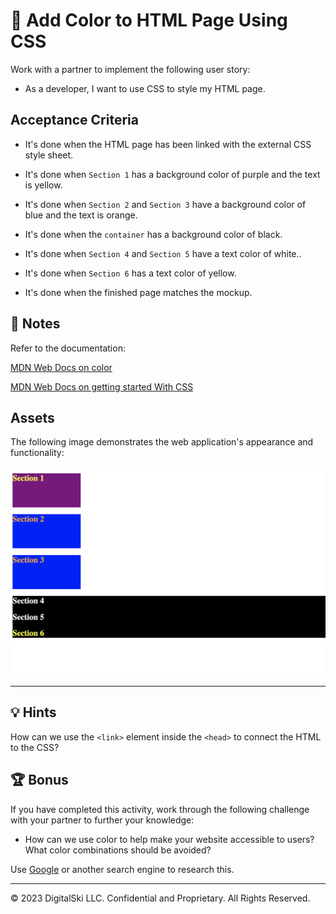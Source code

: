 # 📖 Add Color to HTML Page Using CSS

Work with a partner to implement the following user story:

* As a developer, I want to use CSS to style my HTML page. 

## Acceptance Criteria

* It's done when the HTML page has been linked with the external CSS style sheet. 

* It's done when `Section 1` has a background color of purple and the text is yellow.

* It's done when `Section 2` and `Section 3` have a background color of blue and the text is orange.

* It's done when the `container` has a background color of black.

* It's done when `Section 4` and `Section 5` have a text color of white..

* It's done when `Section 6` has a text color of yellow.

* It's done when the finished page matches the mockup. 

## 📝 Notes

Refer to the documentation: 

[MDN Web Docs on color](https://developer.mozilla.org/en-US/docs/Web/CSS/color)

[MDN Web Docs on getting started With CSS](https://developer.mozilla.org/en-US/docs/Learn/CSS/First_steps/Getting_started)

## Assets

The following image demonstrates the web application's appearance and functionality:

![A webpage features colored blocks that represent six sections, each displaying different background and text colors.](./assets/image-1.png)

---

## 💡 Hints

How can we use the `<link>` element inside the `<head>` to connect the HTML to the CSS?

## 🏆 Bonus

If you have completed this activity, work through the following challenge with your partner to further your knowledge:

* How can we use color to help make your website accessible to users? What color combinations should be avoided? 

Use [Google](https://www.google.com) or another search engine to research this.

---
© 2023 DigitalSki LLC. Confidential and Proprietary. All Rights Reserved.